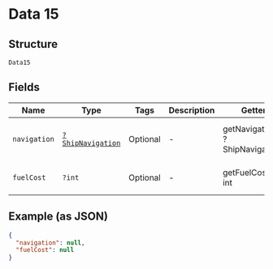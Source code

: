 
# Data 15

## Structure

`Data15`

## Fields

| Name | Type | Tags | Description | Getter | Setter |
|  --- | --- | --- | --- | --- | --- |
| `navigation` | [`?ShipNavigation`](../../doc/models/ship-navigation.md) | Optional | - | getNavigation(): ?ShipNavigation | setNavigation(?ShipNavigation navigation): void |
| `fuelCost` | `?int` | Optional | - | getFuelCost(): ?int | setFuelCost(?int fuelCost): void |

## Example (as JSON)

```json
{
  "navigation": null,
  "fuelCost": null
}
```

